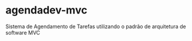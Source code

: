 # agendadev-mvc
Sistema de Agendamento de Tarefas utilizando o padrão de arquitetura de software MVC
